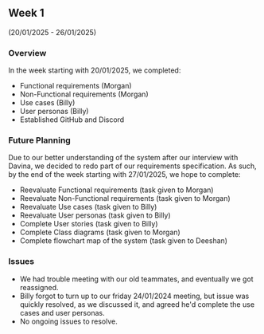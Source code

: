 ## Week 1 
(20/01/2025 - 26/01/2025)

### Overview
In the week starting with 20/01/2025, we completed:
- Functional requirements (Morgan)
- Non-Functional requirements (Morgan)
- Use cases (Billy)
- User personas (Billy)
- Established GitHub and Discord

### Future Planning
Due to our better understanding of the system after our interview with Davina, we decided to redo part of our requirements specification.
As such, by the end of the week starting with 27/01/2025, we hope to complete:
- Reevaluate Functional requirements (task given to Morgan)
- Reevaluate Non-Functional requirements (task given to Morgan)
- Reevaluate Use cases (task given to Billy)
- Reevaluate User personas (task given to Billy)
- Complete User stories (task given to Billy)
- Complete Class diagrams (task given to Morgan)
- Complete flowchart map of the system (task given to Deeshan)

### Issues
- We had trouble meeting with our old teammates, and eventually we got reassigned.
- Billy forgot to turn up to our friday 24/01/2024 meeting, but issue was quickly resolved, as we discussed it, and agreed he'd complete the use cases and user personas.
- No ongoing issues to resolve.


